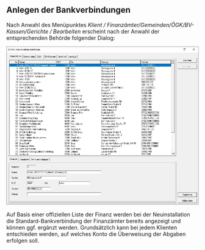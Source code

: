 ## Anlegen der Bankverbindungen

Nach Anwahl des Menüpunktes *Klient / Finanzämter/Gemeinden/ÖGK/BV-Kassen/Gerichte / Bearbeiten* erscheint nach der Anwahl der entsprechenden Behörde folgender Dialog:

![Image](<img/image241.png>)

Auf Basis einer offiziellen Liste der Finanz werden bei der Neuinstallation die Standard-Bankverbindung der Finanzämter bereits angezeigt und können ggf. ergänzt werden. Grundsätzlich kann bei jedem Klienten entschieden werden, auf welches Konto die Überweisung der Abgaben erfolgen soll.